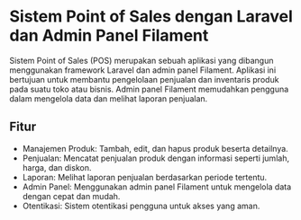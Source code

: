 # Sistem Point of Sales dengan Laravel dan Admin Panel Filament

Sistem Point of Sales (POS) merupakan sebuah aplikasi yang dibangun menggunakan framework Laravel dan admin panel Filament. Aplikasi ini bertujuan untuk membantu pengelolaan penjualan dan inventaris produk pada suatu toko atau bisnis. Admin panel Filament memudahkan pengguna dalam mengelola data dan melihat laporan penjualan.

## Fitur

-   Manajemen Produk: Tambah, edit, dan hapus produk beserta detailnya.
-   Penjualan: Mencatat penjualan produk dengan informasi seperti jumlah, harga, dan diskon.
-   Laporan: Melihat laporan penjualan berdasarkan periode tertentu.
-   Admin Panel: Menggunakan admin panel Filament untuk mengelola data dengan cepat dan mudah.
-   Otentikasi: Sistem otentikasi pengguna untuk akses yang aman.
